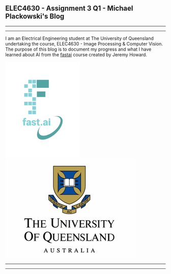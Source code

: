 ## ELEC4630 - Assignment 3 Q1 - Michael Plackowski's Blog
---
---
I am an Electrical Engineering student at The University of Queensland undertaking the course, ELEC4630 - Image Processing & Computer Vision. The purpose of this blog is to document my progress and what I have learned about AI from the [fastai](https://www.fast.ai/) course created by Jeremy Howard.

![Image of fast.ai logo](images/logo.png)
![The University of Queensland's Logo](images/0-uq-logo-50pct.jpg "UQ's Logo")

---
---
